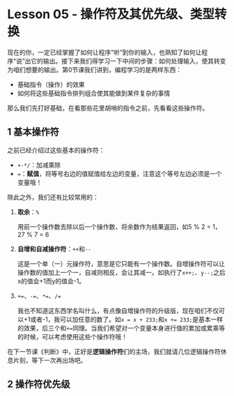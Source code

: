 # Lesson 05 - 操作符及其优先级、类型转换

现在的你，一定已经掌握了如何让程序“听”到你的输入，也熟知了如何让程序“说”出它的输出。接下来我们得学习一下中间的步骤：如何处理输入，使其转变为咱们想要的输出。第0节课我们讲到，编程学习的是两样东西：

- 基础指令（操作）的效果
- 如何将这些基础指令排列组合使其能做到某件复杂的事情

那么我们先打好基础，在看那些花里胡哨的指令之前，先看看这些操作符。



## 1 基本操作符

之前已经介绍过这些基本的操作符：

- `+-*/`：加减乘除
- `=`：**赋值**，将等号右边的值赋值给左边的变量，注意这个等号左边必须是一个变量哦！

除此之外，我们还有比较常用的：

1. **取余**：`%`

   用前一个操作数去除以后一个操作数，将余数作为结果返回，如5 % 2 = 1，27 % 7 = 6

2. **自增和自减操作符**：`++`和`--`

   这是一个单（一）元操作符，意思是它只能有一个操作数。自增操作符可以让操作数的值加上一个一，自减则相反，会让其减一。如执行了`x++;`、`y--;`之后x的值会+1而y的值会-1。

3. `+=`、`-=`、`*=`、`/=`

   我也不知道这东西学名叫什么，有点像自增操作符的升级版，现在咱们不仅可以+1或者-1，我可以加任意的数了。如`x = x + 233;`和`x += 233;`是基本一样的效果，后三个和`+=`同理。当我们希望对一个变量本身进行值的累加或累乘等的时候，可以考虑使用这些个操作符哦！

在下一节课《判断》中，正好是**逻辑操作符**们的主场，我们就请几位逻辑操作符休息片刻，等下一次再出场吧。



## 2 操作符优先级

